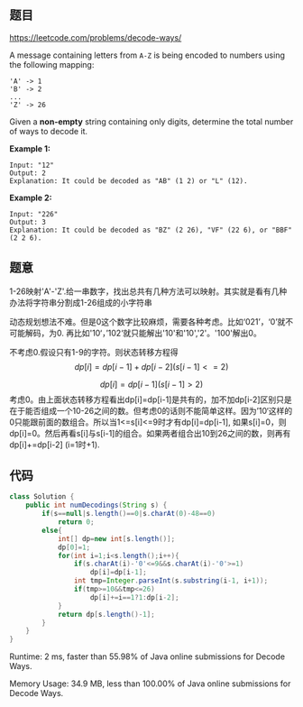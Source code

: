 ## 题目

https://leetcode.com/problems/decode-ways/

A message containing letters from `A-Z` is being encoded to numbers using the following mapping:

```
'A' -> 1
'B' -> 2
...
'Z' -> 26
```

Given a **non-empty** string containing only digits, determine the total number of ways to decode it.

**Example 1:**

```
Input: "12"
Output: 2
Explanation: It could be decoded as "AB" (1 2) or "L" (12).
```

**Example 2:**

```
Input: "226"
Output: 3
Explanation: It could be decoded as "BZ" (2 26), "VF" (22 6), or "BBF" (2 2 6).
```



## 题意

1-26映射'A'-'Z'.给一串数字，找出总共有几种方法可以映射。其实就是看有几种办法将字符串分割成1-26组成的小字符串

动态规划想法不难。但是0这个数字比较麻烦，需要各种考虑。比如‘021’，‘0’就不可能解码，为0. 再比如'10‘，’102‘就只能解出'10'和'10','2'。'100'解出0。 

不考虑0.假设只有1-9的字符。则状态转移方程得
$$
dp[i]=dp[i-1]+dp[i-2](s[i-1]<=2)
$$

$$
dp[i]=dp[i-1](s[i-1]>2)
$$
考虑0。由上面状态转移方程看出dp[i]=dp[i-1]是共有的，加不加dp[i-2]区别只是在于能否组成一个10-26之间的数。但考虑0的话则不能简单这样。因为’10‘这样的0只能跟前面的数组合。所以当1<=s[i]<=9时才有dp[i]=dp[i-1], 如果s[i]=0，则dp[i]=0。然后再看s[i]与s[i-1]的组合。如果两者组合出10到26之间的数，则再有dp[i]+=dp[i-2] (i=1时+1).



## 代码

```java
class Solution {
    public int numDecodings(String s) {
        if(s==null|s.length()==0|s.charAt(0)-48==0)
            return 0;     
        else{
            int[] dp=new int[s.length()];
            dp[0]=1;       
            for(int i=1;i<s.length();i++){ 
                if(s.charAt(i)-'0'<=9&&s.charAt(i)-'0'>=1)
                    dp[i]=dp[i-1];
                int tmp=Integer.parseInt(s.substring(i-1, i+1));
                if(tmp>=10&&tmp<=26)
                    dp[i]+=i==1?1:dp[i-2];                
            }
            return dp[s.length()-1];
        }     
    }
}
```

Runtime: 2 ms, faster than 55.98% of Java online submissions for Decode Ways.

Memory Usage: 34.9 MB, less than 100.00% of Java online submissions for Decode Ways.



